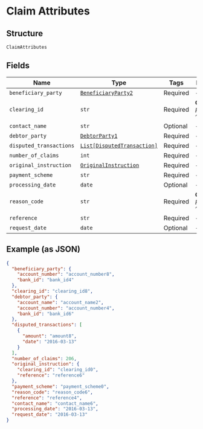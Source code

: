 
# Claim Attributes

## Structure

`ClaimAttributes`

## Fields

| Name | Type | Tags | Description |
|  --- | --- | --- | --- |
| `beneficiary_party` | [`BeneficiaryParty2`](../../doc/models/beneficiary-party-2.md) | Required | - |
| `clearing_id` | `str` | Required | **Constraints**: *Pattern*: `^[0-9]{6}$` |
| `contact_name` | `str` | Optional | - |
| `debtor_party` | [`DebtorParty1`](../../doc/models/debtor-party-1.md) | Required | - |
| `disputed_transactions` | [`List[DisputedTransaction]`](../../doc/models/disputed-transaction.md) | Required | - |
| `number_of_claims` | `int` | Required | - |
| `original_instruction` | [`OriginalInstruction`](../../doc/models/original-instruction.md) | Required | - |
| `payment_scheme` | `str` | Required | - |
| `processing_date` | `date` | Optional | - |
| `reason_code` | `str` | Required | **Constraints**: *Pattern*: `^[1-9]$` |
| `reference` | `str` | Required | - |
| `request_date` | `date` | Optional | - |

## Example (as JSON)

```json
{
  "beneficiary_party": {
    "account_number": "account_number8",
    "bank_id": "bank_id4"
  },
  "clearing_id": "clearing_id8",
  "debtor_party": {
    "account_name": "account_name2",
    "account_number": "account_number4",
    "bank_id": "bank_id6"
  },
  "disputed_transactions": [
    {
      "amount": "amount8",
      "date": "2016-03-13"
    }
  ],
  "number_of_claims": 206,
  "original_instruction": {
    "clearing_id": "clearing_id0",
    "reference": "reference6"
  },
  "payment_scheme": "payment_scheme0",
  "reason_code": "reason_code6",
  "reference": "reference4",
  "contact_name": "contact_name6",
  "processing_date": "2016-03-13",
  "request_date": "2016-03-13"
}
```

